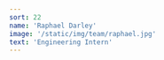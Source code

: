 ```yaml
---
sort: 22
name: 'Raphael Darley'
image: '/static/img/team/raphael.jpg'
text: 'Engineering Intern'
---
```


